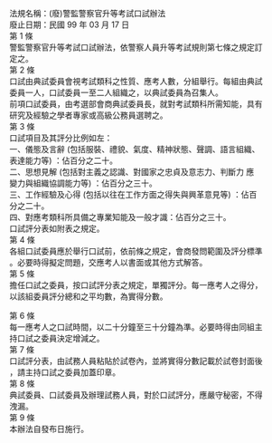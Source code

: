 法規名稱：(廢)警監警察官升等考試口試辦法  
廢止日期：民國 99 年 03 月 17 日  
第 1 條  
警監警察官升等考試口試辦法，依警察人員升等考試規則第七條之規定訂  
定之。  
第 2 條  
口試由典試委員會視考試類科之性質、應考人數，分組舉行。每組由典試  
委員一人，口試委員一至二人組織之，以典試委員為召集人。  
前項口試委員，由考選部會商典試委員長，就對考試類科所需知能，具有  
研究及經驗之學者專家或高級公務員選聘之。  
第 3 條  
口試項目及其評分比例如左：  
一、儀態及言辭 (包括服裝、禮貌、氣度、精神狀態、聲調、語言組織、  
表達能力等) ：佔百分之二十。  
二、思想見解 (包括對主義之認識、對國家之忠貞及意志力、判斷力 應  
變力與組織協調能力等) ：佔百分之三十。  
三、工作經驗及心得 (包括以往在工作方面之得失與興革意見等) ：佔百  
分之二十。  
四、對應考類科所具備之專業知能及一般才識：佔百分之三十。  
口試評分表如附表之規定。  
第 4 條  
各組口試委員應於舉行口試前，依前條之規定，會商發問範圍及評分標準  
。必要時得擬定問題，交應考人以書面或其他方式解答。  
第 5 條  
擔任口試之委員，按口試評分表之規定，單獨評分。每一應考人之得分，  
以該組委員評分總和之平均數，為實得分數。  


第 6 條  
每一應考人之口試時間，以二十分鐘至三十分鐘為準。必要時得由同組主  
持口試之委員決定增減之。  
第 7 條  
口試評分表，由試務人員粘貼於試卷內，並將實得分數記載於試卷封面後  
，請主持口試之委員加蓋印章。  
第 8 條  
典試委員、口試委員及辦理試務人員，對於口試評分，應嚴守秘密，不得  
洩漏。  
第 9 條  
本辦法自發布日施行。  


